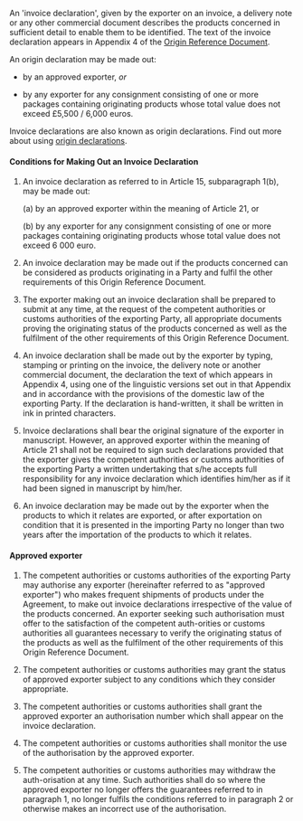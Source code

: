 An 'invoice declaration', given by the exporter on an invoice, a delivery note or any other commercial document describes the products concerned in sufficient detail to enable them to be identified. The text of the invoice declaration appears in Appendix 4 of the [Origin Reference Document]({ord_url}).

An origin declaration may be made out:

- by an approved exporter, _or_

- by any exporter for any consignment consisting of one or more packages containing originating products whose total value does not exceed £5,500 / 6,000 euros.

Invoice declarations are also known as origin declarations. Find out more about using [origin declarations](https://www.gov.uk/guidance/get-proof-of-origin-for-your-goods#origin-declaration).

#### Conditions for Making Out an Invoice Declaration

1. An invoice declaration as referred to in Article 15, subparagraph 1(b), may be made out:

    (a) by an approved exporter within the meaning of Article 21, or

    (b) by any exporter for any consignment consisting of one or more packages containing originating products whose total value does not exceed 6 000 euro.

2. An invoice declaration may be made out if the products concerned can be considered as products originating in a Party and fulfil the other requirements of this Origin Reference Document.

3. The exporter making out an invoice declaration shall be prepared to submit at any time, at the request of the competent authorities or customs authorities of the exporting Party, all appropriate documents proving the originating status of the products concerned as well as the fulfilment of the other requirements of this Origin Reference Document.

4. An invoice declaration shall be made out by the exporter by typing, stamping or printing on the invoice, the delivery note or another commercial document, the declaration the text of which appears in Appendix 4, using one of the linguistic versions set out in that Appendix and in accordance with the provisions of the domestic law of the exporting Party. If the declaration is hand-written, it shall be written in ink in printed characters.

5. Invoice declarations shall bear the original signature of the exporter in manuscript. However, an approved exporter within the meaning of Article 21 shall not be required to sign such declarations provided that the exporter gives the competent authorities or customs authorities of the exporting Party a written undertaking that s/he accepts full responsibility for any invoice declaration which identifies him/her as if it had been signed in manuscript by him/her.

6. An invoice declaration may be made out by the exporter when the products to which it relates are exported, or after exportation on condition that it is presented in the importing Party no longer than two years after the importation of the products to which it relates.

#### Approved exporter

1. The competent authorities or customs authorities of the exporting Party may authorise any exporter (hereinafter referred to as "approved exporter") who makes frequent shipments of products under the Agreement, to make out invoice declarations irrespective of the value of the products concerned. An exporter seeking such authorisation must offer to the satisfaction of the competent auth-orities or customs authorities all guarantees necessary to verify the originating status of the products as well as the fulfilment of the other requirements of this Origin Reference Document.

2. The competent authorities or customs authorities may grant the status of approved exporter subject to any conditions which they consider appropriate.

3. The competent authorities or customs authorities shall grant the approved exporter an authorisation number which shall appear on the invoice declaration.

4. The competent authorities or customs authorities shall monitor the use of the authorisation by the approved exporter.

5. The competent authorities or customs authorities may withdraw the auth-orisation at any time. Such authorities shall do so where the approved exporter no longer offers the guarantees referred to in paragraph 1, no longer fulfils the conditions referred to in paragraph 2 or otherwise makes an incorrect use of the authorisation.
